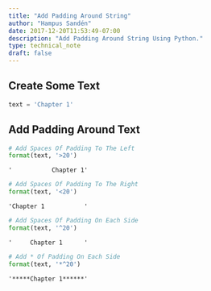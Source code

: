 ```yaml
---
title: "Add Padding Around String"
author: "Hampus Sandén"
date: 2017-12-20T11:53:49-07:00
description: "Add Padding Around String Using Python."
type: technical_note
draft: false
---
```

## Create Some Text 


```python
text = 'Chapter 1'
```

## Add Padding Around Text 


```python
# Add Spaces Of Padding To The Left
format(text, '>20')
```




    '           Chapter 1'




```python
# Add Spaces Of Padding To The Right
format(text, '<20')
```




    'Chapter 1           '




```python
# Add Spaces Of Padding On Each Side
format(text, '^20')
```




    '     Chapter 1      '




```python
# Add * Of Padding On Each Side
format(text, '*^20')
```




    '*****Chapter 1******'


